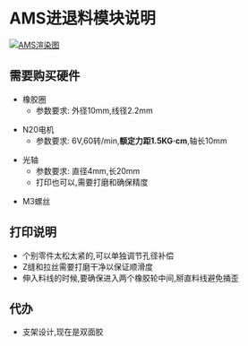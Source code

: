 # AMS进退料模块说明
[![AMS渲染图](./Image/Documents.png)](./Image/Documents.png)

## 需要购买硬件
- 橡胶圈
  - 参数要求: 外径10mm,线径2.2mm
<!-- 
  - <a href="https://detail.tmall.com/item.htm?_u=u20d07goa52a7e&id=685184522549&skuId=5069946811115&spm=a1z09.2.0.0.2c792e8dpwNFHc" target="_blank">
    <img src="https://gw.alicdn.com/bao/uploaded/i1/2200743615196/O1CN01LUVTz31oFokhyCIq7_!!2200743615196.jpg_.webp" 
     alt="橡胶圈" width="300"  /> </a>
-->
- N20电机
  - 参数要求: 6V,60转/min,**额定力距1.5KG·cm**,轴长10mm
<!-- 
https://item.taobao.com/item.htm?_u=u20d07goa52706&id=525167243889&spm=a1z09.2.0.0.2c792e8dpwNFHc&skuId=3586057530498
-->
- 光轴
  - 参数要求: 直径4mm,长20mm
  - 打印也可以,需要打磨和确保精度
<!--
  https://detail.tmall.com/item.htm?_u=u20d07goa50850&id=680516964370&skuId=4882059537313&spm=a1z09.2.0.0.2c792e8dpwNFHc
-->
- M3螺丝

## 打印说明
- 个别零件太松太紧的,可以单独调节孔径补偿
- Z缝和拉丝需要打磨干净以保证顺滑度
- 伸入料线的时候,要确保进入两个橡胶轮中间,掰直料线避免捅歪

## 代办
- 支架设计,现在是双面胶
  



